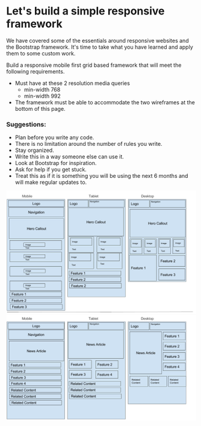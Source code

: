 # Let's build a simple responsive framework

We have covered some of the essentials around responsive websites and the Bootstrap framework.  It's time to take what you have learned and apply them to some custom work.

Build a responsive mobile first grid based framework that will meet the following requirements.
- Must have at these 2 resolution media queries 
  - min-width 768
  - min-width 992
- The framework must be able to accommodate the  two wireframes at the bottom of this page.


### Suggestions:
- Plan before you write any code.
- There is no limitation around the number of rules you write.
- Stay organized.
- Write this in a way someone else can use it.
- Look at Bootstrap for inspiration.
- Ask for help if you get stuck.
- Treat this as if it is something you will be using the next 6 months and will make regular updates to.

![scenario1](generic-site.jpg)
![scenario2](news-article.jpg)
